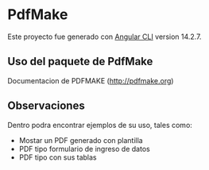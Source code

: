 
# PdfMake

Este proyecto fue generado con [Angular CLI](https://github.com/angular/angular-cli) version 14.2.7.


## Uso del paquete de PdfMake
Documentacion de PDFMAKE (http://pdfmake.org)

## Observaciones
Dentro podra encontrar ejemplos de su uso, tales como:
* Mostar un PDF generado con plantilla 
* PDF tipo formulario de ingreso de datos
* PDF tipo con sus tablas
